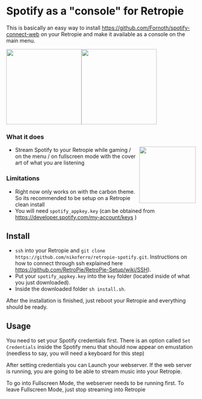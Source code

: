 # Spotify as a "console" for Retropie

This is basically an easy way to install https://github.com/Fornoth/spotify-connect-web on your Retropie and make it available as a console on the main menu.

<img src="https://user-images.githubusercontent.com/8658960/35447446-85ddce6e-0296-11e8-9c74-3ed590ceb6aa.jpg" width="200" height="200"><img src="https://user-images.githubusercontent.com/8658960/35445914-f44aa9bc-0291-11e8-960a-ba479c33cd50.jpg" width="200" height="200">

### What it does

<img align="right" style="display: inline" src="https://user-images.githubusercontent.com/8658960/35447446-85ddce6e-0296-11e8-9c74-3ed590ceb6aa.jpg" width="150" height="150">

* Stream Spotify to your Retropie while gaming / on the menu / on fullscreen mode with the cover art of what you are listening

### Limitations

* Right now only works on with the carbon theme. So its recommended to be setup on a Retropie clean install
* You will need `spotify_appkey.key` (can be obtained from https://developer.spotify.com/my-account/keys )

## Install

- `ssh` into your Retropie and `git clone https://github.com/nikoferro/retropie-spotify.git`. Instructions on how to connect through ssh explained here https://github.com/RetroPie/RetroPie-Setup/wiki/SSH).
- Put your `spotify_appkey.key` into the `key` folder (located inside of what you just downloaded).
- Inside the downloaded folder `sh install.sh`.

After the installation is finished, just reboot your Retropie and everything should be ready.

## Usage

You need to set your Spotify credentials first. There is an option called `Set Credentials` inside the Spotify menu that should now appear on emustation (needless to say, you will need a keyboard for this step)

After setting credentials you can Launch your webserver. If the web server is running, you are going to be able to stream music into your Retropie.

To go into Fullscreen Mode, the webserver needs to be running first.
To leave Fullscreen Mode, just stop streaming into Retropie
